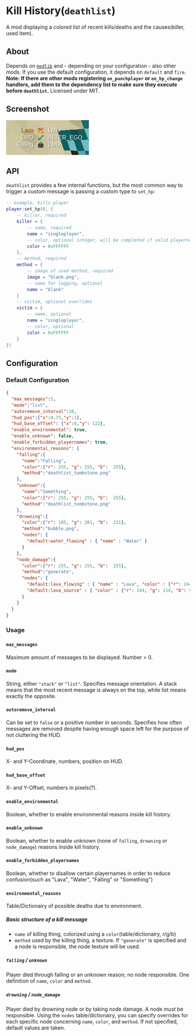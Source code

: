 # Kill History(`deathlist`)
A mod displaying a colored list of recent kills/deaths and the causes(killer, used item).

## About

Depends on [`modlib`](https://github.com/appgurueu/modlib) and - depending on your configuration - also other mods. If you use the default configuration, it depends on `default` and `fire`.
**Note: If there are other mods registering `on_punchplayer` or `on_hp_change` handlers, add them to the dependency list to make sure they execute before `deathlist`.**
Licensed under MIT.

## Screenshot

![Screenshot](https://raw.githubusercontent.com/appgurueu/deathlist/master/screenshot.png)

## API

`deathlist` provides a few internal functions, but the most common way to trigger a custom message is passing a custom type to `set_hp`:

```lua
-- example, kills player
player:set_hp(0, {
    -- killer, required
    killer = {
        -- name, required
        name = "singleplayer",
        -- color, optional integer, will be completed if valid playername
        color = 0xFFFFFF
    },
    -- method, required
    method = {
        -- image of used method, required
        image = "blank.png",
        -- name for logging, optional
        name = "blank"
    }
    -- victim, optional overrides
    victim = {
        -- name, optional
        name = "singleplayer",
        -- color, optional
        color = 0xFFFFFF
    }
})
```

## Configuration

### Default Configuration

```json
{
  "max_messages":5,
  "mode":"list",
  "autoremove_interval":30,
  "hud_pos":{"x":0.75,"y":1},
  "hud_base_offset": {"x":0,"y":-122},
  "enable_environmental": true,
  "enable_unknown": false,
  "enable_forbidden_playernames": true,
  "environmental_reasons": {
    "falling":{
      "name":"Falling",
      "color":{"r": 255, "g": 255, "b":  255},
      "method":"deathlist_tombstone.png"
    },
    "unknown":{
      "name":"Something",
      "color":{"r": 255, "g": 255, "b":  255},
      "method":"deathlist_tombstone.png"
    },
    "drowning":{
      "color":{"r": 105, "g": 201, "b":  231},
      "method":"bubble.png",
      "nodes": {
        "default:water_flowing" : { "name" : "Water" }
      }
    },
    "node_damage":{
      "color":{"r": 255, "g": 255, "b":  255},
      "method":"generate",
      "nodes": {
        "default:lava_flowing" : { "name" : "Lava", "color" : {"r": 244, "g": 114, "b": 9}, "method" : "fire_basic_flame.png" },
        "default:lava_source" : { "color" : {"r": 244, "g": 114, "b": 9}, "method" : "fire_basic_flame.png" }
      }
    }
  }
}
```

### Usage

#### `max_messages`

Maximum amount of messages to be displayed. Number > 0.

#### `mode`

String, either `"stack"` or `"list"`. Specifies message orientation. A stack means that the most recent message is always on the top, while list means exactly the opposite.

#### `autoremove_interval`

Can be set to `false` or a positive number in seconds. Specifies how often messages are removed despite having enough space left for the purpose of not cluttering the HUD.

#### `hud_pos`

X- and Y-Coordinate, numbers, position on HUD.

#### `hud_base_offset`

X- and Y-Offset, numbers in pixels(?).

#### `enable_environmental`

Boolean, whether to enable environmental reasons inside kill history.

#### `enable_unknown`

Boolean, whether to enable unknown (none of `falling`, `drowning` or `node_damage`) reasons inside kill history.

#### `enable_forbidden_playernames`

Boolean, whether to disallow certain playernames in order to reduce confusion(such as "Lava", "Water", "Falling" or "Something")

#### `environmental_reasons`

Table/Dictionairy of possible deaths due to environment.

##### Basic structure of a kill message

* `name` of killing thing, colorized using a `color`(table/dictionairy, r/g/b)
* `method` used by the killing thing, a texture. If `"generate"` is specified and a node is responsible, the node texture will be used.

##### `falling` / `unknown`

Player died through falling or an unknown reason; no node responsible. One definition of `name`, `color` and `method`.

##### `drowning` / `node_damage`

Player died by drowning node or by taking node damage. A node *must* be responsible.
Using the `nodes` table/dictionairy, you can specify overrides for each specific node concerning `name`, `color`, and `method`. If not specified, default values are taken.